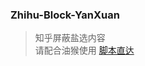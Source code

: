 ### Zhihu-Block-YanXuan
> 知乎屏蔽盐选内容  
> 请配合油猴使用 [脚本直达](https://greasyfork.org/zh-CN/scripts/422339-%E7%9F%A5%E4%B9%8E%E5%B1%8F%E8%94%BD%E7%9B%90%E9%80%89)  
